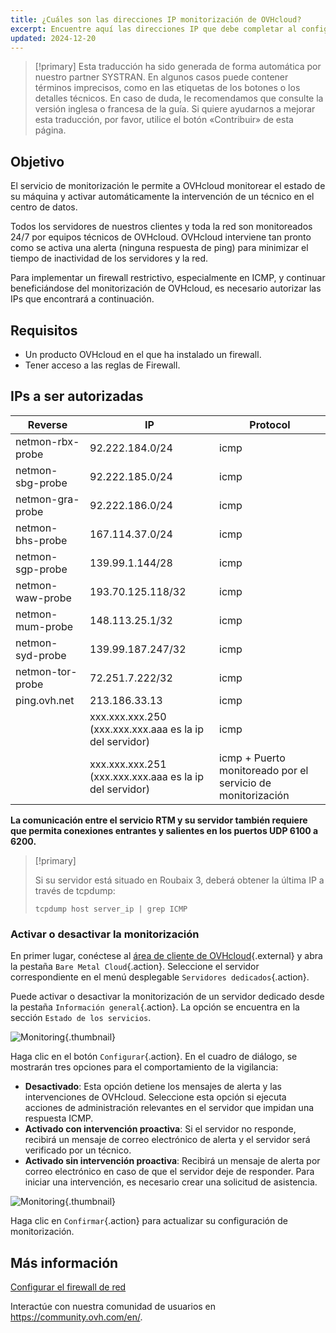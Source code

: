 ```yaml
---
title: ¿Cuáles son las direcciones IP monitorización de OVHcloud?
excerpt: Encuentre aquí las direcciones IP que debe completar al configurar un firewall para que el sistema de monitorización de OVHcloud continúe funcionando en su servidor.
updated: 2024-12-20
---
```


> [!primary]
> Esta traducción ha sido generada de forma automática por nuestro partner SYSTRAN. En algunos casos puede contener términos imprecisos, como en las etiquetas de los botones o los detalles técnicos. En caso de duda, le recomendamos que consulte la versión inglesa o francesa de la guía. Si quiere ayudarnos a mejorar esta traducción, por favor, utilice el botón «Contribuir» de esta página.
>

## Objetivo

El servicio de monitorización le permite a OVHcloud monitorear el estado de su máquina y activar automáticamente la intervención de un técnico en el centro de datos.

Todos los servidores de nuestros clientes y toda la red son monitoreados 24/7 por equipos técnicos de OVHcloud.
OVHcloud interviene tan pronto como se activa una alerta (ninguna respuesta de ping) para minimizar el tiempo de inactividad de los servidores y la red.

Para implementar un firewall restrictivo, especialmente en ICMP, y continuar beneficiándose del monitorización de OVHcloud, es necesario autorizar las IPs que encontrará a continuación.

## Requisitos

- Un producto OVHcloud en el que ha instalado un firewall.
- Tener acceso a las reglas de Firewall.

## IPs a ser autorizadas

|Reverse|IP|Protocol|
|---|---|---|
|netmon-rbx-probe|92.222.184.0/24|icmp|
|netmon-sbg-probe|92.222.185.0/24|icmp|
|netmon-gra-probe|92.222.186.0/24|icmp|
|netmon-bhs-probe|167.114.37.0/24|icmp|
|netmon-sgp-probe|139.99.1.144/28|icmp|
|netmon-waw-probe|193.70.125.118/32|icmp|
|netmon-mum-probe|148.113.25.1/32|icmp|
|netmon-syd-probe|139.99.187.247/32|icmp|
|netmon-tor-probe|72.251.7.222/32|icmp|
|ping.ovh.net|213.186.33.13|icmp|
||xxx.xxx.xxx.250 (xxx.xxx.xxx.aaa es la ip del servidor)|icmp|
||xxx.xxx.xxx.251 (xxx.xxx.xxx.aaa es la ip del servidor)|icmp + Puerto monitoreado por el servicio de monitorización|

**La comunicación entre el servicio RTM y su servidor también requiere que permita conexiones entrantes y salientes en los puertos UDP 6100 a 6200.**

> [!primary]
>
> Si su servidor está situado en Roubaix 3, deberá obtener la última IP a través de tcpdump:
> <pre class="highlight language-console"><code class="language-console">tcpdump host server_ip | grep ICMP</code></pre>

### Activar o desactivar la monitorización

En primer lugar, conéctese al [área de cliente de OVHcloud](/links/manager){.external} y abra la pestaña `Bare Metal Cloud`{.action}. Seleccione el servidor correspondiente en el menú desplegable `Servidores dedicados`{.action}.

Puede activar o desactivar la monitorización de un servidor dedicado desde la pestaña `Información general`{.action}. La opción se encuentra en la sección `Estado de los servicios`.

![Monitoring](images/monitoring-server.png){.thumbnail}

Haga clic en el botón `Configurar`{.action}. En el cuadro de diálogo, se mostrarán tres opciones para el comportamiento de la vigilancia:

- **Desactivado**: Esta opción detiene los mensajes de alerta y las intervenciones de OVHcloud. Seleccione esta opción si ejecuta acciones de administración relevantes en el servidor que impidan una respuesta ICMP.
- **Activado con intervención proactiva**: Si el servidor no responde, recibirá un mensaje de correo electrónico de alerta y el servidor será verificado por un técnico.
- **Activado sin intervención proactiva**: Recibirá un mensaje de alerta por correo electrónico en caso de que el servidor deje de responder. Para iniciar una intervención, es necesario crear una solicitud de asistencia.

![Monitoring](images/monitoring-server2.png){.thumbnail}

Haga clic en `Confirmar`{.action} para actualizar su configuración de monitorización.

## Más información

[Configurar el firewall de red](/pages/bare_metal_cloud/dedicated_servers/firewall_network)

Interactúe con nuestra comunidad de usuarios en <https://community.ovh.com/en/>.
